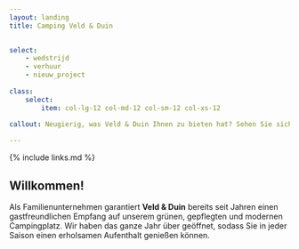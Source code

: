 ```yaml
---
layout: landing
title: Camping Veld & Duin

    
select:
    - wedstrijd
    - verhuur
    - nieuw_project
    
class:
    select:
        item: col-lg-12 col-md-12 col-sm-12 col-xs-12
        
callout: Neugierig, was Veld & Duin Ihnen zu bieten hat? Sehen Sie sich unsere Webseite an und entdecken sie die Urlaubsformel, die am besten zu Ihnen passt. Bis bald!

---
```

{% include links.md %}

## Willkommen!

Als Familienunternehmen garantiert **Veld & Duin** bereits seit Jahren einen gastfreundlichen Empfang auf unserem grünen, gepflegten und modernen Campingplatz.
Wir haben das ganze Jahr über geöffnet, sodass Sie in jeder Saison einen erholsamen Aufenthalt genießen können.
